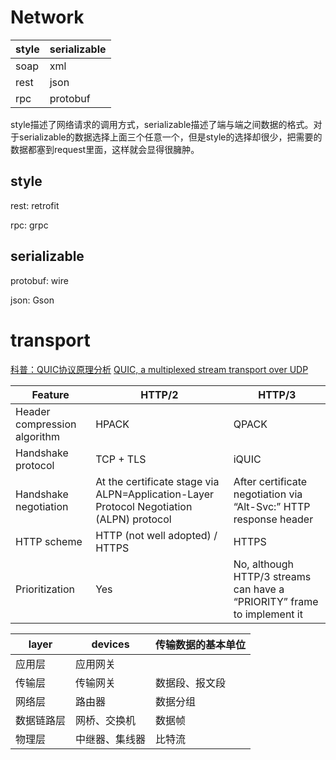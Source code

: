 # Network

style|serializable
--- |---
soap    |xml
rest    |json
rpc     |protobuf

style描述了网络请求的调用方式，serializable描述了端与端之间数据的格式。对于serializable的数据选择上面三个任意一个，但是style的选择却很少，把需要的数据都塞到request里面，这样就会显得很臃肿。

## style
rest: retrofit

rpc: grpc

## serializable

protobuf: wire

json: Gson


# transport
[科普：QUIC协议原理分析](https://zhuanlan.zhihu.com/p/32553477)
[QUIC, a multiplexed stream transport over UDP](https://www.chromium.org/quic)


Feature | HTTP/2|HTTP/3
---|---| --- |
Header compression algorithm|HPACK|QPACK
Handshake protocol|TCP + TLS|iQUIC
Handshake negotiation|At the certificate stage via ALPN=Application-Layer Protocol Negotiation (ALPN) protocol|After certificate negotiation via “Alt-Svc:” HTTP response header
HTTP scheme|HTTP (not well adopted) / HTTPS|HTTPS
Prioritization|Yes|No, although HTTP/3 streams can have a “PRIORITY” frame to implement it

layer | devices|传输数据的基本单位
---|---|---
应用层|应用网关|
传输层|传输网关|数据段、报文段
网络层|路由器|数据分组
数据链路层|网桥、交换机|数据帧
物理层|中继器、集线器|比特流

